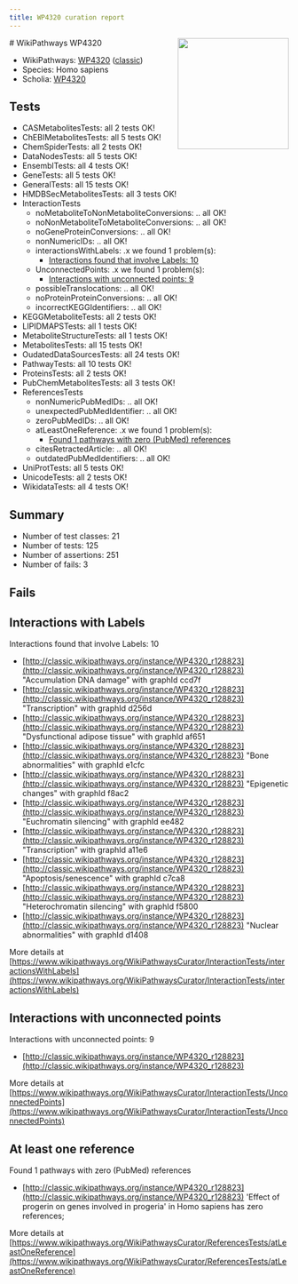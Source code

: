 ```yaml
---
title: WP4320 curation report
---
```


<img style="float: right; width: 200px" src="https://upload.wikimedia.org/wikipedia/commons/thumb/8/83/Wplogo_with_text_500.png/640px-Wplogo_with_text_500.png" />
# WikiPathways WP4320

* WikiPathways: [WP4320](https://wikipathways.org/pathways/WP4320) ([classic](https://classic.wikipathways.org/instance/WP4320))
* Species: Homo sapiens
* Scholia: [WP4320](https://scholia.toolforge.org/wikipathways/WP4320)
## Tests
* CASMetabolitesTests: all 2 tests OK!
* ChEBIMetabolitesTests: all 5 tests OK!
* ChemSpiderTests: all 2 tests OK!
* DataNodesTests: all 5 tests OK!
* EnsemblTests: all 4 tests OK!
* GeneTests: all 5 tests OK!
* GeneralTests: all 15 tests OK!
* HMDBSecMetabolitesTests: all 3 tests OK!
* InteractionTests
    * noMetaboliteToNonMetaboliteConversions: .. all OK!
    * noNonMetaboliteToMetaboliteConversions: .. all OK!
    * noGeneProteinConversions: .. all OK!
    * nonNumericIDs: .. all OK!
    * interactionsWithLabels: .x we found 1 problem(s):
        * [Interactions found that involve Labels: 10](#fe97a8b8)
    * UnconnectedPoints: .x we found 1 problem(s):
        * [Interactions with unconnected points: 9](#35a61ae1)
    * possibleTranslocations: .. all OK!
    * noProteinProteinConversions: .. all OK!
    * incorrectKEGGIdentifiers: .. all OK!
* KEGGMetaboliteTests: all 2 tests OK!
* LIPIDMAPSTests: all 1 tests OK!
* MetaboliteStructureTests: all 1 tests OK!
* MetabolitesTests: all 15 tests OK!
* OudatedDataSourcesTests: all 24 tests OK!
* PathwayTests: all 10 tests OK!
* ProteinsTests: all 2 tests OK!
* PubChemMetabolitesTests: all 3 tests OK!
* ReferencesTests
    * nonNumericPubMedIDs: .. all OK!
    * unexpectedPubMedIdentifier: .. all OK!
    * zeroPubMedIDs: .. all OK!
    * atLeastOneReference: .x we found 1 problem(s):
        * [Found 1 pathways with zero (PubMed) references](#d0a459f0)
    * citesRetractedArticle: .. all OK!
    * outdatedPubMedIdentifiers: .. all OK!
* UniProtTests: all 5 tests OK!
* UnicodeTests: all 2 tests OK!
* WikidataTests: all 4 tests OK!


## Summary

* Number of test classes: 21
* Number of tests: 125
* Number of assertions: 251
* Number of fails: 3

## Fails

<a name="fe97a8b8" />

## Interactions with Labels

Interactions found that involve Labels: 10

* [http://classic.wikipathways.org/instance/WP4320_r128823](http://classic.wikipathways.org/instance/WP4320_r128823) "Accumulation DNA damage" with graphId ccd7f
* [http://classic.wikipathways.org/instance/WP4320_r128823](http://classic.wikipathways.org/instance/WP4320_r128823) "Transcription" with graphId d256d
* [http://classic.wikipathways.org/instance/WP4320_r128823](http://classic.wikipathways.org/instance/WP4320_r128823) "Dysfunctional adipose tissue" with graphId af651
* [http://classic.wikipathways.org/instance/WP4320_r128823](http://classic.wikipathways.org/instance/WP4320_r128823) "Bone abnormalities" with graphId e1cfc
* [http://classic.wikipathways.org/instance/WP4320_r128823](http://classic.wikipathways.org/instance/WP4320_r128823) "Epigenetic changes" with graphId f8ac2
* [http://classic.wikipathways.org/instance/WP4320_r128823](http://classic.wikipathways.org/instance/WP4320_r128823) "Euchromatin silencing" with graphId ee482
* [http://classic.wikipathways.org/instance/WP4320_r128823](http://classic.wikipathways.org/instance/WP4320_r128823) "Transcription" with graphId a11e6
* [http://classic.wikipathways.org/instance/WP4320_r128823](http://classic.wikipathways.org/instance/WP4320_r128823) "Apoptosis/senescence" with graphId c7ca8
* [http://classic.wikipathways.org/instance/WP4320_r128823](http://classic.wikipathways.org/instance/WP4320_r128823) "Heterochromatin silencing" with graphId f5800
* [http://classic.wikipathways.org/instance/WP4320_r128823](http://classic.wikipathways.org/instance/WP4320_r128823) "Nuclear abnormalities" with graphId d1408


More details at [https://www.wikipathways.org/WikiPathwaysCurator/InteractionTests/interactionsWithLabels](https://www.wikipathways.org/WikiPathwaysCurator/InteractionTests/interactionsWithLabels)

<a name="35a61ae1" />

## Interactions with unconnected points

Interactions with unconnected points: 9

* [http://classic.wikipathways.org/instance/WP4320_r128823](http://classic.wikipathways.org/instance/WP4320_r128823)


More details at [https://www.wikipathways.org/WikiPathwaysCurator/InteractionTests/UnconnectedPoints](https://www.wikipathways.org/WikiPathwaysCurator/InteractionTests/UnconnectedPoints)

<a name="d0a459f0" />

## At least one reference

Found 1 pathways with zero (PubMed) references

* [http://classic.wikipathways.org/instance/WP4320_r128823](http://classic.wikipathways.org/instance/WP4320_r128823) 'Effect of progerin on genes involved in progeria' in Homo sapiens has zero references; 


More details at [https://www.wikipathways.org/WikiPathwaysCurator/ReferencesTests/atLeastOneReference](https://www.wikipathways.org/WikiPathwaysCurator/ReferencesTests/atLeastOneReference)

